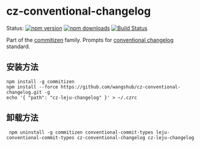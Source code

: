 # cz-conventional-changelog

Status:
[![npm version](https://img.shields.io/npm/v/cz-conventional-changelog.svg?style=flat-square)](https://www.npmjs.org/package/cz-conventional-changelog)
[![npm downloads](https://img.shields.io/npm/dm/cz-conventional-changelog.svg?style=flat-square)](http://npm-stat.com/charts.html?package=cz-conventional-changelog&from=2015-08-01)
[![Build Status](https://img.shields.io/travis/commitizen/cz-conventional-changelog.svg?style=flat-square)](https://travis-ci.org/commitizen/cz-conventional-changelog)

Part of the [commitizen](https://github.com/commitizen/cz-cli) family. Prompts for [conventional changelog](https://github.com/conventional-changelog/conventional-changelog) standard.

## 安装方法

```shell
npm install -g commitizen
npm install --force https://github.com/wangshub/cz-conventional-changelog.git -g
echo '{ "path": "cz-leju-changelog" }' > ~/.czrc
```
## 卸载方法

```shell
 npm uninstall -g commitizen conventional-commit-types leju-conventional-commit-types cz-conventional-changelog cz-leju-changelog
```
